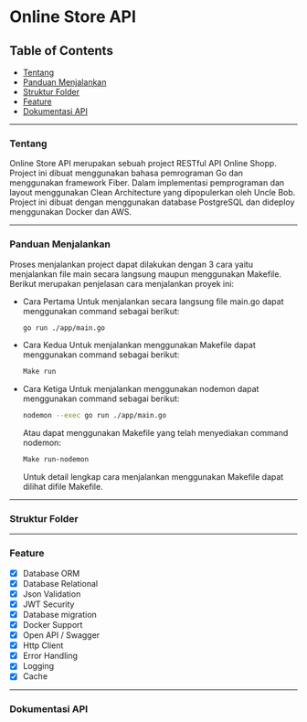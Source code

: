 # Online Store API

## Table of Contents

- [Tentang](#tentang)
- [Panduan Menjalankan](#panduan-menjalankan)
- [Struktur Folder](#struktur-folder)
- [Feature](#feature)
- [Dokumentasi API](#dokumentasi-api)

---

### Tentang

Online Store API merupakan sebuah project RESTful API Online Shopp. Project ini dibuat menggunakan bahasa pemrograman Go dan menggunakan framework Fiber. Dalam implementasi pemprograman dan layout menggunakan Clean Architecture yang dipopulerkan oleh Uncle Bob. Project ini dibuat dengan menggunakan database PostgreSQL dan dideploy menggunakan Docker dan AWS.

----
### Panduan Menjalankan

Proses menjalankan project dapat dilakukan dengan 3 cara yaitu menjalankan file main secara langsung maupun menggunakan Makefile. Berikut merupakan penjelasan cara menjalankan proyek ini:
+ Cara Pertama
Untuk menjalankan secara langsung file main.go dapat menggunakan command sebagai berikut:
    ```bash
    go run ./app/main.go
    ```
+ Cara Kedua
Untuk menjalankan menggunakan Makefile dapat menggunakan command sebagai berikut:
    ```bash
    Make run
    ```
+ Cara Ketiga
Untuk menjalankan menggunakan nodemon dapat menggunakan command sebagai berikut:
    ```bash
    nodemon --exec go run ./app/main.go
    ```
    Atau dapat menggunakan Makefile yang telah menyediakan command nodemon:

    ```bash
    Make run-nodemon
    ```
    Untuk detail lengkap cara menjalankan menggunakan Makefile dapat dilihat difile Makefile.

----
### Struktur Folder


---

### Feature

- [x] Database ORM
- [x] Database Relational
- [x] Json Validation
- [x] JWT Security
- [x] Database migration
- [x] Docker Support
- [x] Open API / Swagger
- [x] Http Client
- [x] Error Handling
- [x] Logging
- [x] Cache

----

### Dokumentasi API